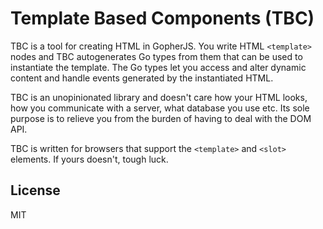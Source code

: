 # Template Based Components (TBC)

TBC is a tool for creating HTML in GopherJS.
You write HTML `<template>` nodes and TBC autogenerates Go types from them that can be used to instantiate the template.
The Go types let you access and alter dynamic content and handle events generated by the instantiated HTML.

TBC is an unopinionated library and doesn't care how your HTML looks, how you communicate with a server, what database you use etc.
Its sole purpose is to relieve you from the burden of having to deal with the DOM API.

TBC is written for browsers that support the `<template>` and `<slot>` elements.
If yours doesn't, tough luck.

## License

MIT